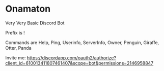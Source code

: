 # Onamaton

Very Very Basic Discord Bot


Prefix is !

Commands are Help, Ping, Userinfo, ServerInfo, Owner, Penguin, Giraffe, Otter, Panda

Invite me: https://discordapp.com/oauth2/authorize?client_id=610013411807461407&scope=bot&permissions=2146958847
